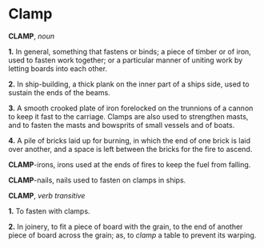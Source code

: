 # Clamp

**CLAMP**, _noun_

**1.** In general, something that fastens or binds; a piece of timber or of iron, used to fasten work together; or a particular manner of uniting work by letting boards into each other.

**2.** In ship-building, a thick plank on the inner part of a ships side, used to sustain the ends of the beams.

**3.** A smooth crooked plate of iron forelocked on the trunnions of a cannon to keep it fast to the carriage. Clamps are also used to strengthen masts, and to fasten the masts and bowsprits of small vessels and of boats.

**4.** A pile of bricks laid up for burning, in which the end of one brick is laid over another, and a space is left between the bricks for the fire to ascend.

**CLAMP**\-irons, irons used at the ends of fires to keep the fuel from falling.

**CLAMP**\-nails, nails used to fasten on clamps in ships.

**CLAMP**, _verb transitive_

**1.** To fasten with clamps.

**2.** In joinery, to fit a piece of board with the grain, to the end of another piece of board across the grain; as, to _clamp_ a table to prevent its warping.